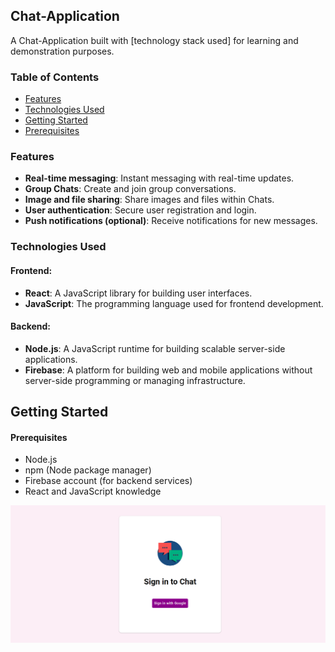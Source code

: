 ## Chat-Application

A Chat-Application built with [technology stack used] for learning and demonstration purposes.

### Table of Contents
- [Features](#features)
- [Technologies Used](#technologies-used)
- [Getting Started](#getting-started)
- [Prerequisites](#prerequisites)


### Features

- **Real-time messaging**: Instant messaging with real-time updates.
- **Group Chats**: Create and join group conversations.
- **Image and file sharing**: Share images and files within Chats.
- **User authentication**: Secure user registration and login.
- **Push notifications (optional)**: Receive notifications for new messages.

### Technologies Used

#### Frontend:

- **React**: A JavaScript library for building user interfaces.
- **JavaScript**: The programming language used for frontend development.

#### Backend:

- **Node.js**: A JavaScript runtime for building scalable server-side applications.
- **Firebase**: A platform for building web and mobile applications without server-side programming or managing infrastructure.

## Getting Started

#### Prerequisites

- Node.js
- npm (Node package manager)
- Firebase account (for backend services)
- React and JavaScript knowledge


![Image Alt Text](UI-part.png)
